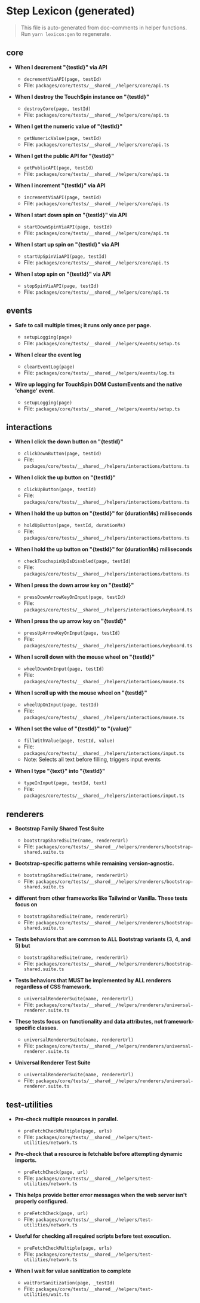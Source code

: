 # Step Lexicon (generated)

> This file is auto-generated from doc-comments in helper functions.
> Run `yarn lexicon:gen` to regenerate.

## core

- **When I decrement "{testId}" via API**
  - `decrementViaAPI(page, testId)`
  - File: `packages/core/tests/__shared__/helpers/core/api.ts`

- **When I destroy the TouchSpin instance on "{testId}"**
  - `destroyCore(page, testId)`
  - File: `packages/core/tests/__shared__/helpers/core/api.ts`

- **When I get the numeric value of "{testId}"**
  - `getNumericValue(page, testId)`
  - File: `packages/core/tests/__shared__/helpers/core/api.ts`

- **When I get the public API for "{testId}"**
  - `getPublicAPI(page, testId)`
  - File: `packages/core/tests/__shared__/helpers/core/api.ts`

- **When I increment "{testId}" via API**
  - `incrementViaAPI(page, testId)`
  - File: `packages/core/tests/__shared__/helpers/core/api.ts`

- **When I start down spin on "{testId}" via API**
  - `startDownSpinViaAPI(page, testId)`
  - File: `packages/core/tests/__shared__/helpers/core/api.ts`

- **When I start up spin on "{testId}" via API**
  - `startUpSpinViaAPI(page, testId)`
  - File: `packages/core/tests/__shared__/helpers/core/api.ts`

- **When I stop spin on "{testId}" via API**
  - `stopSpinViaAPI(page, testId)`
  - File: `packages/core/tests/__shared__/helpers/core/api.ts`

## events

- **Safe to call multiple times; it runs only once per page.**
  - `setupLogging(page)`
  - File: `packages/core/tests/__shared__/helpers/events/setup.ts`

- **When I clear the event log**
  - `clearEventLog(page)`
  - File: `packages/core/tests/__shared__/helpers/events/log.ts`

- **Wire up logging for TouchSpin DOM CustomEvents and the native 'change' event.**
  - `setupLogging(page)`
  - File: `packages/core/tests/__shared__/helpers/events/setup.ts`

## interactions

- **When I click the down button on "{testId}"**
  - `clickDownButton(page, testId)`
  - File: `packages/core/tests/__shared__/helpers/interactions/buttons.ts`

- **When I click the up button on "{testId}"**
  - `clickUpButton(page, testId)`
  - File: `packages/core/tests/__shared__/helpers/interactions/buttons.ts`

- **When I hold the up button on "{testId}" for {durationMs} milliseconds**
  - `holdUpButton(page, testId, durationMs)`
  - File: `packages/core/tests/__shared__/helpers/interactions/buttons.ts`

- **When I hold the up button on "{testId}" for {durationMs} milliseconds**
  - `checkTouchspinUpIsDisabled(page, testId)`
  - File: `packages/core/tests/__shared__/helpers/interactions/buttons.ts`

- **When I press the down arrow key on "{testId}"**
  - `pressDownArrowKeyOnInput(page, testId)`
  - File: `packages/core/tests/__shared__/helpers/interactions/keyboard.ts`

- **When I press the up arrow key on "{testId}"**
  - `pressUpArrowKeyOnInput(page, testId)`
  - File: `packages/core/tests/__shared__/helpers/interactions/keyboard.ts`

- **When I scroll down with the mouse wheel on "{testId}"**
  - `wheelDownOnInput(page, testId)`
  - File: `packages/core/tests/__shared__/helpers/interactions/mouse.ts`

- **When I scroll up with the mouse wheel on "{testId}"**
  - `wheelUpOnInput(page, testId)`
  - File: `packages/core/tests/__shared__/helpers/interactions/mouse.ts`

- **When I set the value of "{testId}" to "{value}"**
  - `fillWithValue(page, testId, value)`
  - File: `packages/core/tests/__shared__/helpers/interactions/input.ts`
  - Note: Selects all text before filling, triggers input events

- **When I type "{text}" into "{testId}"**
  - `typeInInput(page, testId, text)`
  - File: `packages/core/tests/__shared__/helpers/interactions/input.ts`

## renderers

- **Bootstrap Family Shared Test Suite**
  - `bootstrapSharedSuite(name, rendererUrl)`
  - File: `packages/core/tests/__shared__/helpers/renderers/bootstrap-shared.suite.ts`

- **Bootstrap-specific patterns while remaining version-agnostic.**
  - `bootstrapSharedSuite(name, rendererUrl)`
  - File: `packages/core/tests/__shared__/helpers/renderers/bootstrap-shared.suite.ts`

- **different from other frameworks like Tailwind or Vanilla. These tests focus on**
  - `bootstrapSharedSuite(name, rendererUrl)`
  - File: `packages/core/tests/__shared__/helpers/renderers/bootstrap-shared.suite.ts`

- **Tests behaviors that are common to ALL Bootstrap variants (3, 4, and 5) but**
  - `bootstrapSharedSuite(name, rendererUrl)`
  - File: `packages/core/tests/__shared__/helpers/renderers/bootstrap-shared.suite.ts`

- **Tests behaviors that MUST be implemented by ALL renderers regardless of CSS framework.**
  - `universalRendererSuite(name, rendererUrl)`
  - File: `packages/core/tests/__shared__/helpers/renderers/universal-renderer.suite.ts`

- **These tests focus on functionality and data attributes, not framework-specific classes.**
  - `universalRendererSuite(name, rendererUrl)`
  - File: `packages/core/tests/__shared__/helpers/renderers/universal-renderer.suite.ts`

- **Universal Renderer Test Suite**
  - `universalRendererSuite(name, rendererUrl)`
  - File: `packages/core/tests/__shared__/helpers/renderers/universal-renderer.suite.ts`

## test-utilities

- **Pre-check multiple resources in parallel.**
  - `preFetchCheckMultiple(page, urls)`
  - File: `packages/core/tests/__shared__/helpers/test-utilities/network.ts`

- **Pre-check that a resource is fetchable before attempting dynamic imports.**
  - `preFetchCheck(page, url)`
  - File: `packages/core/tests/__shared__/helpers/test-utilities/network.ts`

- **This helps provide better error messages when the web server isn't properly configured.**
  - `preFetchCheck(page, url)`
  - File: `packages/core/tests/__shared__/helpers/test-utilities/network.ts`

- **Useful for checking all required scripts before test execution.**
  - `preFetchCheckMultiple(page, urls)`
  - File: `packages/core/tests/__shared__/helpers/test-utilities/network.ts`

- **When I wait for value sanitization to complete**
  - `waitForSanitization(page, _testId)`
  - File: `packages/core/tests/__shared__/helpers/test-utilities/wait.ts`

